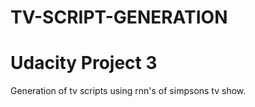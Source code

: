 # TV-SCRIPT-GENERATION

# Udacity Project 3
Generation of tv scripts using rnn's of simpsons tv show.
